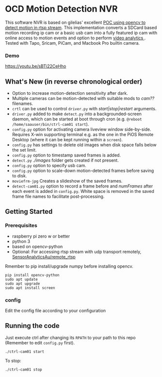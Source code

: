 # OCD Motion Detection NVR

This software NVR is based on gilelias' excellent <a href="https://github.com/gilelias/rtsp-motion">POC using opencv to detect motion in rtsp stream</a>. This implementation converts a SDCard based motion recording ip cam or a basic usb cam into a fully featured ip cam with online access to motion events and option to perform <a href="https://github.com/SensorAnalyticsAus/S-Big_Visual_Analytics"> video analytics </a>. Tested with Tapo, Sricam, PiCam, and Macbook Pro builtin camera.
### Demo
https://youtu.be/sBTi22CeHho
## What's New (in reverse chronological order)
* Option to increase motion-detection sensitivity after dark.
* Multiple cameras can be motion-detected with suitable mods to *cam??* filenames.
* `crtl` can be used to control `driver.py` with *start|stop|restart* arguments.
* `driver.py` added to make `detect.py` into a backgrounded-screen daemon, which can be started at boot through cron (e.g. `@reboot /home/saauser/bin/ctrl-cam01 start`). 
* `config.py` option for activating camera liveview window side-by-side. Requires X-win supporting terminal e.g. as the one in the PiOS Remote Desktop (where it can be kept running within a `screen`). 
* `config.py` has settings to delete old images when disk space falls below the set limit.
* `config.py` option to timestamp saved frames is added.
* `detect.py` *./images* folder gets created if not present.
* `config.py` option to specify usb cam.
* `config.py` option to scale-down motion-detected frames before saving to disk.
* `moviefrm-jpg` Creates a slideshow of the saved frames.
* `detect-cam01.py` option to record a frame before and <i>numFrames</i> after each event is added in `config.py`. White space is removed in the saved frame file names to facilitate post-processing.

## Getting Started

### Prerequisites
* raspberry pi zero w or better
* python 3
* based on opencv-python
* Optional: For accessing rtsp stream with udp transport remotely, <a href="https://github.com/SensorAnalyticsAus/remote_rtsp">SensorAnalyticsAu/remote_rtsp</a>

Rmember to pip install/upgrade numpy before installing opencv.
```
pip install opencv-python 
sudo apt update
sudo apt upgrade
sudo apt install screen
```

### config

Edit the config file according to your configuration


## Running the code

Just execute ctrl after changing its `RPATH` to your path to this repo (Remember to edit `config.py` first).
```
./ctrl-cam01 start
```
To stop:
```
./ctrl-cam01 stop
```